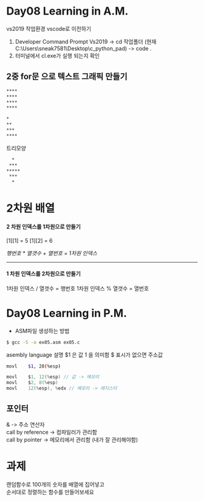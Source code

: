 # Day08 Learning in A.M.
vs2019 작업환경 vscode로 이전하기
01. Developer Command Prompt Vs2019 -> cd 작업폴더 (현재 C:\Users\sneak7581\Desktop\c_python_pad) -> code .
02. 터미널에서 cl.exe가 실행 되는지 확인 

## 2중 for문 으로 텍스트 그래픽 만들기
``` bash
****
****
****
****
```
``` bash
*
**
***
****
```

트리모양
``` bash
  *
 ***
*****
 ***
  *
```

# 2차원 배열
#### 2 차원 인덱스를 1차원으로 만들기
[1][1] = 5
[1][2] = 6

*행번호 * 열갯수 + 열번호 = 1차원 인덱스*
***
#### 1 차원 인덱스를 2차원으로 만들기

1차원 인덱스 / 열갯수 = 행번호
1차원 인덱스 % 열갯수 = 열번호

# Day08 Learning in P.M.
* ASM파일 생성하는 방법
``` bash
$ gcc -S -o ex05.asm ex05.c 
```
asembly language 설명 \$1 은 값 1 을 의미함 \$ 표시가 없으면 주소값
``` bash
movl	$1, 28(%esp) 
```
``` C
movl	$1, 12(%esp) // 값 -> 메모리
movl	$2, 8(%esp)
movl	12(%esp), %edx // 메모리 -> 레지스터
```

## 포인터
& -> 주소 연산자\
call by reference -> 컴파일러가 관리함\
call by pointer -> 메모리에서 관리함 (내가 잘 관리해야함)

# 과제
랜덤함수로 100개의 숫자를 배열에 집어넣고\
순서대로 정렬하는 함수를 만들어보세요